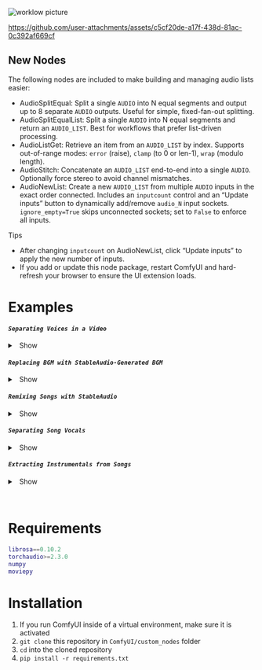 ![worklow picture](https://github.com/christian-byrne/audio-separation-nodes-comfyui/blob/demo-files/wiki/pics/Selection_016.png?raw=true)

https://github.com/user-attachments/assets/c5cf20de-a17f-438d-81ac-0c392af669cf

## New Nodes

The following nodes are included to make building and managing audio lists easier:

- AudioSplitEqual: Split a single `AUDIO` into N equal segments and output up to 8 separate `AUDIO` outputs. Useful for simple, fixed-fan-out splitting.
- AudioSplitEqualList: Split a single `AUDIO` into N equal segments and return an `AUDIO_LIST`. Best for workflows that prefer list-driven processing.
- AudioListGet: Retrieve an item from an `AUDIO_LIST` by index. Supports out-of-range modes: `error` (raise), `clamp` (to 0 or len-1), `wrap` (modulo length).
- AudioStitch: Concatenate an `AUDIO_LIST` end-to-end into a single `AUDIO`. Optionally force stereo to avoid channel mismatches.
- AudioNewList: Create a new `AUDIO_LIST` from multiple `AUDIO` inputs in the exact order connected. Includes an `inputcount` control and an “Update inputs” button to dynamically add/remove `audio_N` input sockets. `ignore_empty=True` skips unconnected sockets; set to `False` to enforce all inputs.

Tips
- After changing `inputcount` on AudioNewList, click “Update inputs” to apply the new number of inputs.
- If you add or update this node package, restart ComfyUI and hard-refresh your browser to ensure the UI extension loads.


# Examples

#### _`Separating Voices in a Video`_

<details>

<summary> &nbsp; Show </summary>

> [!NOTE]
>
> In order to load videos into the LoadAudio Node, change [this line](https://github.com/comfyanonymous/ComfyUI/blob/faa57430b0ff882275b1afcf6610e8e9f8a5929b/comfy_extras/nodes_audio.py#L185) in your Comfy install to include the video's extension (e.g., `.mp4`)

[workflow.json](./example_workflows/Isolate%20Vocals%20from%20Video.json)

https://github.com/user-attachments/assets/c5af418e-7137-4c36-b86e-3352cf558ea8

</details>

#### _`Replacing BGM with StableAudio-Generated BGM`_

<details>
  
<summary> &nbsp; Show </summary>

> [!NOTE]
>
> In order to load videos into the LoadAudio Node, change [this line](https://github.com/comfyanonymous/ComfyUI/blob/faa57430b0ff882275b1afcf6610e8e9f8a5929b/comfy_extras/nodes_audio.py#L185) in your Comfy install to include the video's extension (e.g., `.mp4`)

You can use this to replace copyrighted BGM in a video with new BGM. You can set the denoise low, so that the new BGM is still stimilar to the original.

[workflow json](./example_workflows/Replace%20BGM%20with%20Stable-Audio-Generated%20Music.json)

https://github.com/user-attachments/assets/a7d5656b-5f8b-439a-936f-6ebb6a0d538a

</details>

#### _`Remixing Songs with StableAudio`_

<details>

<summary> &nbsp; Show </summary>

- [workflow json](./example_workflows/Remix%20Song.json)
- [example output (audio file) with embedded workflow](https://github.com/christian-byrne/audio-separation-nodes-comfyui/raw/refs/heads/demo-files/wiki/examples/ComfyUI_temp_iaepj_00001_.flac)
- [example output (audio file) with embedded workflow](https://github.com/christian-byrne/audio-separation-nodes-comfyui/raw/refs/heads/demo-files/wiki/examples/ComfyUI_00002_.flac)

</details>

#### _`Separating Song Vocals`_

<details>

<summary> &nbsp; Show </summary>

[workflow.json](./example_workflows/Isolate%20Vocals%20from%20Audio.json)

https://github.com/user-attachments/assets/c5cf20de-a17f-438d-81ac-0c392af669cf

</details>

#### _`Extracting Instrumentals from Songs`_

<details>

<summary> &nbsp; Show </summary>

- [workflow json](./example_workflows/Extract%20Instrumental%20from%20Song.json)

</details>

&nbsp;

# Requirements

```m
librosa==0.10.2
torchaudio>=2.3.0
numpy
moviepy
```

# Installation

1. If you run ComfyUI inside of a virtual environment, make sure it is activated
1. `git clone` this repository in `ComfyUI/custom_nodes` folder
1. `cd` into the cloned repository
1. `pip install -r requirements.txt`